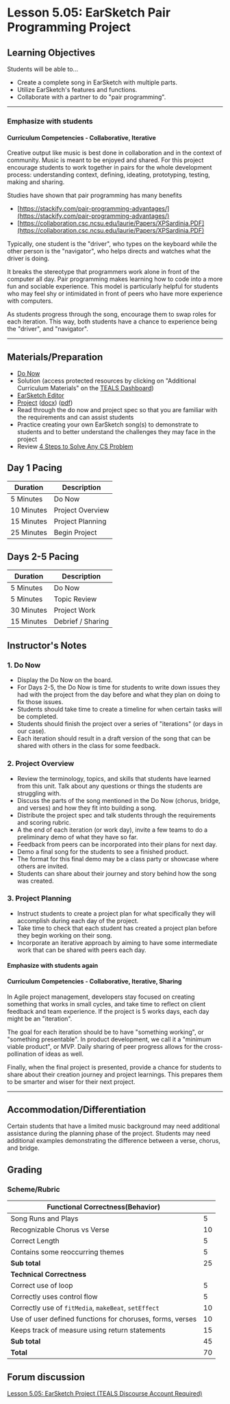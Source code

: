 # Lesson 5.05: EarSketch Pair Programming Project

## Learning Objectives

Students will be able to...

* Create a complete song in EarSketch with multiple parts.
* Utilize EarSketch's features and functions.
* Collaborate with a partner to do "pair programming".

---

### Emphasize with students

#### Curriculum Competencies - Collaborative, Iterative

Creative output like music is best done in collaboration and in the context of community.  Music is meant to be enjoyed and shared.  For this project encourage students to work together in pairs for the whole development process: understanding context, defining, ideating, prototyping, testing, making and sharing.  

Studies have shown that pair programming has many benefits

* [https://stackify.com/pair-programming-advantages/](https://stackify.com/pair-programming-advantages/)
* [https://collaboration.csc.ncsu.edu/laurie/Papers/XPSardinia.PDF](https://collaboration.csc.ncsu.edu/laurie/Papers/XPSardinia.PDF)
  
Typically, one student is the "driver", who types on the keyboard while the other person is the "navigator", who helps directs and watches what the driver is doing.

It breaks the stereotype that programmers work alone in front of the computer all day.  Pair programming makes learning how to code into a more fun and sociable experience.  This model is particularly helpful for students who may feel shy or intimidated in front of peers who have more experience with computers.

As students progress through the song, encourage them to swap roles for each iteration.  This way, both students have a chance to experience being the "driver", and "navigator".

---

## Materials/Preparation

* [Do Now][]
* Solution (access protected resources by clicking on "Additional Curriculum Materials" on the [TEALS Dashboard][])
* [EarSketch Editor][]
* [Project][] ([docx][]) ([pdf][])
* Read through the do now and project spec so that you are familiar with the requirements and can assist students
* Practice creating your own EarSketch song(s) to demonstrate to students and to better understand the challenges they may face in the project
* Review [4 Steps to Solve Any CS Problem][]

## Day 1 Pacing

| **Duration**   | **Description** |
| ---------- | ----------- |
| 5 Minutes  | Do Now      |
| 10 Minutes | Project Overview      |
| 15 Minutes | Project Planning         |
| 25 Minutes | Begin Project     |

## Days 2-5 Pacing

| **Duration**   | **Description**             |
|---|---|
| 5 Minutes  | Do Now      |
| 5 Minutes | Topic Review      |
| 30 Minutes | Project Work      |
| 15 Minutes  | Debrief / Sharing    |

## Instructor's Notes

### 1. Do Now

* Display the Do Now on the board.
* For Days 2-5, the Do Now is time for students to write down issues they had with the project from the day before and what they plan on doing to fix those issues.
* Students should take time to create a timeline for when certain tasks will be completed.
* Students should finish the project over a series of "iterations" (or days in our case).
* Each iteration should result in a draft version of the song that can be shared with others in the class for some feedback.

### 2. Project Overview

* Review the terminology, topics, and skills that students have learned from this unit. Talk about any questions or things the students are struggling with.
* Discuss the parts of the song mentioned in the Do Now (chorus, bridge, and verses) and how they fit into building a song.
* Distribute the project spec and talk students through the requirements and scoring rubric.
* A the end of each iteration (or work day), invite a few teams to do a preliminary demo of what they have so far.  
* Feedback from peers can be incorporated into their plans for next day.
* Demo a final song for the students to see a finished product.
* The format for this final demo may be a class party or showcase where others are invited.
* Students can share about their journey and story behind how the song was created.

### 3. Project Planning

* Instruct students to create a project plan for what specifically they will accomplish during each day of the project.
* Take time to check that each student has created a project plan before they begin working on their song.
* Incorporate an iterative approach by aiming to have some intermediate work that can be shared with peers each day.  

#### Emphasize with students again

#### Curriculum Competencies - Collaborative, Iterative, Sharing

In Agile project management, developers stay focused on creating something that works in small cycles, and take time to reflect on client feedback and team experience.  If the project is 5 works days, each day might be an "iteration".

The goal for each iteration should be to have "something working", or "something presentable". In product development, we call it a "minimum viable product", or MVP. Daily sharing of peer progress allows for the cross-pollination of ideas as well.

Finally, when the final project is presented, provide a chance for students to share about their creation journey and project learnings.  This prepares them to be smarter and wiser for their next project.

---

## Accommodation/Differentiation

Certain students that have a limited music background may need additional assistance during the planning phase of the project. Students may need additional examples demonstrating the difference between a verse, chorus, and bridge.

## Grading

### Scheme/Rubric

| **Functional Correctness(Behavior)**                                |     |
| --------------------------------------------------------------- |-----|
| Song Runs and Plays | 5   |
| Recognizable Chorus vs Verse | 10|
| Correct Length | 5   |
| Contains some reoccurring themes| 5  |
| **Sub total**                                                   | 25  |
| **Technical Correctness**                                    |     |
| Correct use of loop                                        | 5  |
| Correctly uses control flow         | 5  |
| Correctly use of `fitMedia`, `makeBeat`, `setEffect`                                  | 10  |
| Use of user defined functions for choruses, forms, verses      | 10  |
| Keeps track of measure using return statements | 15  |
| **Sub total**                                                   | 45  |
| **Total**                                                       | 70 |

## Forum discussion

[Lesson 5.05: EarSketch Project (TEALS Discourse Account Required)](https://forums.tealsk12.org/c/2nd-semester-unit-5-earsketch/lesson-5-05-earsketch-project)

[Do Now]: do_now.md
[Lab]: lab.md
[TEALS Dashboard]: http:/www.tealsk12.org/dashboard
[EarSketch Editor]: http://earsketch.gatech.edu/earsketch2/
[4 Steps to Solve Any CS Problem]:https://github.com/TEALS-IntroCS/2nd-semester-introduction-to-computer-science-principles/raw/master/units/4%20Steps%20to%20Solve%20Any%20CS%20Problem.pdf
[Project]: project.md
[pdf]: https://github.com/TEALSK12/2nd-semester-introduction-to-computer-science/raw/master/units/5_unit/05_lesson/project.pdf
[docx]: https://github.com/TEALSK12/2nd-semester-introduction-to-computer-science/raw/master/units/5_unit/05_lesson/project.docx

